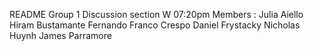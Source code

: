README
Group 1 Discussion section W 07:20pm
Members :
Julia Aiello
Hiram Bustamante 
Fernando Franco Crespo 
Daniel Frystacky
Nicholas Huynh
James Parramore
